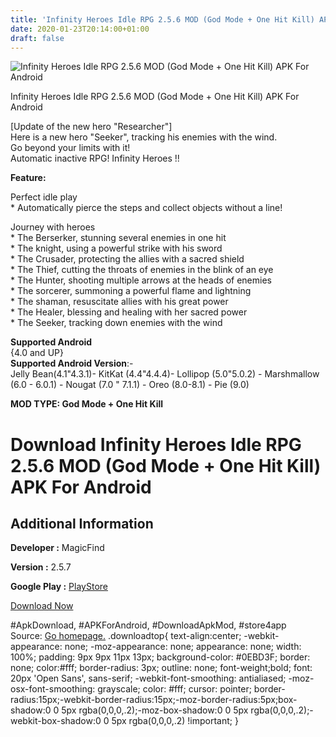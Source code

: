 ```yaml
---
title: 'Infinity Heroes Idle RPG 2.5.6 MOD (God Mode + One Hit Kill) APK For Android'
date: 2020-01-23T20:14:00+01:00
draft: false
---
```


![Infinity Heroes Idle RPG 2.5.6 MOD (God Mode + One Hit Kill) APK For Android](https://i0.wp.com/apkhome.net/wp-content/uploads/2020/01/Infinity-Heroes-Idle-RPG-2.5.6-MOD-God-Mode-One-Hit-Kill.png "Infinity Heroes Idle RPG 2.5.6 MOD (God Mode + One Hit Kill) APK For Android")

  

Infinity Heroes Idle RPG 2.5.6 MOD (God Mode + One Hit Kill) APK For Android

\[Update of the new hero "Researcher"\]  
Here is a new hero "Seeker", tracking his enemies with the wind.  
Go beyond your limits with it!  
Automatic inactive RPG! Infinity Heroes !!

**Feature:**

Perfect idle play  
\* Automatically pierce the steps and collect objects without a line!

Journey with heroes  
\* The Berserker, stunning several enemies in one hit  
\* The knight, using a powerful strike with his sword  
\* The Crusader, protecting the allies with a sacred shield  
\* The Thief, cutting the throats of enemies in the blink of an eye  
\* The Hunter, shooting multiple arrows at the heads of enemies  
\* The sorcerer, summoning a powerful flame and lightning  
\* The shaman, resuscitate allies with his great power  
\* The Healer, blessing and healing with her sacred power  
\* The Seeker, tracking down enemies with the wind

**Supported Android**  
{4.0 and UP}  
**Supported Android Version**:-  
Jelly Bean(4.1"4.3.1)- KitKat (4.4"4.4.4)- Lollipop (5.0"5.0.2) - Marshmallow (6.0 - 6.0.1) - Nougat (7.0 " 7.1.1) - Oreo (8.0-8.1) - Pie (9.0)

**MOD TYPE: God Mode + One Hit Kill**

Download Infinity Heroes Idle RPG 2.5.6 MOD (God Mode + One Hit Kill) APK For Android
=====================================================================================

Additional Information
----------------------

**Developer :** MagicFind

**Version :** 2.5.7

**Google Play :** [PlayStore](https://play.google.com/store/apps/details?id=com.magicfind.infinityfree)

  

[Download Now](https://store4app.co/post/infinity-heroes-idle-rpg-2-5-6-mod-god-mode-one-hit-kill-apk-for-android_1579799300)

  
#ApkDownload, #APKForAndroid, #DownloadApkMod, #store4app  
Source: [Go homepage.](https://store4app.co/post/infinity-heroes-idle-rpg-2-5-6-mod-god-mode-one-hit-kill-apk-for-android_1579799300) .downloadtop{ text-align:center; -webkit-appearance: none; -moz-appearance: none; appearance: none; width: 100%; padding: 9px 9px 11px 13px; background-color: #0EBD3F; border: none; color:#fff; border-radius: 3px; outline: none; font-weight;bold; font: 20px 'Open Sans', sans-serif; -webkit-font-smoothing: antialiased; -moz-osx-font-smoothing: grayscale; color: #fff; cursor: pointer; border-radius:15px;-webkit-border-radius:15px;-moz-border-radius:5px;box-shadow:0 0 5px rgba(0,0,0,.2);-moz-box-shadow:0 0 5px rgba(0,0,0,.2);-webkit-box-shadow:0 0 5px rgba(0,0,0,.2) !important; }